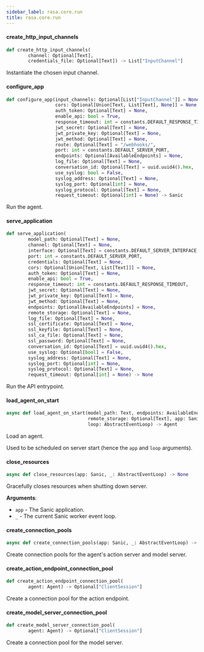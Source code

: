```yaml
---
sidebar_label: rasa.core.run
title: rasa.core.run
---
```

#### create\_http\_input\_channels

```python
def create_http_input_channels(
        channel: Optional[Text],
        credentials_file: Optional[Text]) -> List["InputChannel"]
```

Instantiate the chosen input channel.

#### configure\_app

```python
def configure_app(input_channels: Optional[List["InputChannel"]] = None,
                  cors: Optional[Union[Text, List[Text], None]] = None,
                  auth_token: Optional[Text] = None,
                  enable_api: bool = True,
                  response_timeout: int = constants.DEFAULT_RESPONSE_TIMEOUT,
                  jwt_secret: Optional[Text] = None,
                  jwt_private_key: Optional[Text] = None,
                  jwt_method: Optional[Text] = None,
                  route: Optional[Text] = "/webhooks/",
                  port: int = constants.DEFAULT_SERVER_PORT,
                  endpoints: Optional[AvailableEndpoints] = None,
                  log_file: Optional[Text] = None,
                  conversation_id: Optional[Text] = uuid.uuid4().hex,
                  use_syslog: bool = False,
                  syslog_address: Optional[Text] = None,
                  syslog_port: Optional[int] = None,
                  syslog_protocol: Optional[Text] = None,
                  request_timeout: Optional[int] = None) -> Sanic
```

Run the agent.

#### serve\_application

```python
def serve_application(
        model_path: Optional[Text] = None,
        channel: Optional[Text] = None,
        interface: Optional[Text] = constants.DEFAULT_SERVER_INTERFACE,
        port: int = constants.DEFAULT_SERVER_PORT,
        credentials: Optional[Text] = None,
        cors: Optional[Union[Text, List[Text]]] = None,
        auth_token: Optional[Text] = None,
        enable_api: bool = True,
        response_timeout: int = constants.DEFAULT_RESPONSE_TIMEOUT,
        jwt_secret: Optional[Text] = None,
        jwt_private_key: Optional[Text] = None,
        jwt_method: Optional[Text] = None,
        endpoints: Optional[AvailableEndpoints] = None,
        remote_storage: Optional[Text] = None,
        log_file: Optional[Text] = None,
        ssl_certificate: Optional[Text] = None,
        ssl_keyfile: Optional[Text] = None,
        ssl_ca_file: Optional[Text] = None,
        ssl_password: Optional[Text] = None,
        conversation_id: Optional[Text] = uuid.uuid4().hex,
        use_syslog: Optional[bool] = False,
        syslog_address: Optional[Text] = None,
        syslog_port: Optional[int] = None,
        syslog_protocol: Optional[Text] = None,
        request_timeout: Optional[int] = None) -> None
```

Run the API entrypoint.

#### load\_agent\_on\_start

```python
async def load_agent_on_start(model_path: Text, endpoints: AvailableEndpoints,
                              remote_storage: Optional[Text], app: Sanic,
                              loop: AbstractEventLoop) -> Agent
```

Load an agent.

Used to be scheduled on server start
(hence the `app` and `loop` arguments).

#### close\_resources

```python
async def close_resources(app: Sanic, _: AbstractEventLoop) -> None
```

Gracefully closes resources when shutting down server.

**Arguments**:

- `app` - The Sanic application.
- `_` - The current Sanic worker event loop.

#### create\_connection\_pools

```python
async def create_connection_pools(app: Sanic, _: AbstractEventLoop) -> None
```

Create connection pools for the agent&#x27;s action server and model server.

#### create\_action\_endpoint\_connection\_pool

```python
def create_action_endpoint_connection_pool(
        agent: Agent) -> Optional["ClientSession"]
```

Create a connection pool for the action endpoint.

#### create\_model\_server\_connection\_pool

```python
def create_model_server_connection_pool(
        agent: Agent) -> Optional["ClientSession"]
```

Create a connection pool for the model server.

